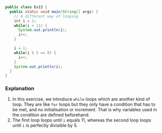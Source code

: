 ```java
public class Ex13 {
  public static void main(String[] args) {
    // A different way of looping
    int i = 1;
    while(i < 11) {
      System.out.println(i);
      i++;
    }

    i = 1;
    while(i % 5 == 0) {
      i++;
    }
    System.out.println(i);
  }
}
```

### Explanation
1. In this exercise, we introduce `while` loops which are another kind of loop. They are like `for` loops but they only have a condition that has to be met, and no initialisation or increment. That is why variables used in the condition are defined beforehand.
2. The first loop loops until `i` equals 11, whereas the second loop loops until `i` is perfectly divisible by 5.
